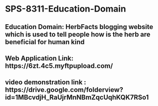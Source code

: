 # SPS-8311-Education-Domain
<h2>Education Domain: HerbFacts blogging website which is used to tell people how is the herb are beneficial for human kind<h2>
<h2>Web Application Link: https://6zt.4c5.myftpupload.com/ </h2>
<h2> video demonstration link : https://drive.google.com/folderview?id=1MBcvdjH_RaUjrMnNBmZqcUqhKQK7RSo1 </h2>
